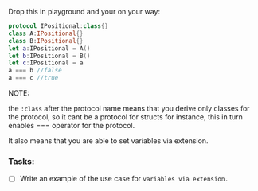 Drop this in playground and your on your way:<!--more--> 
  
```swift
protocol IPositional:class{}
class A:IPositional{}
class B:IPositional{}
let a:IPositional = A()
let b:IPositional = B()
let c:IPositional = a
a === b //false
a === c //true
```

NOTE: 

the `:class` after the protocol name means that you derive only classes for the protocol, so it cant be a protocol for structs for instance, this in turn enables === operator for the protocol.

It also means that you are able to set variables via extension. 

### Tasks:
- [ ] Write an example of the use case for `variables via extension.`
